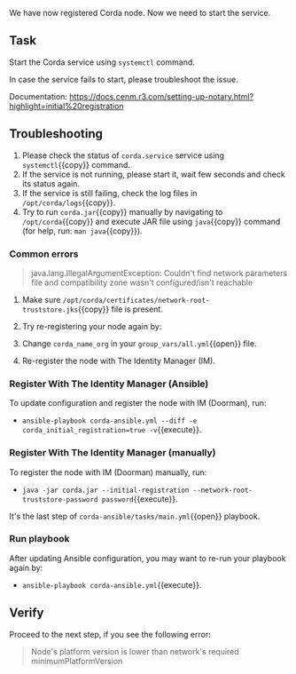 We have now registered Corda node. Now we need to start the service.

## Task

Start the Corda service using `systemctl` command.

In case the service fails to start, please troubleshoot the issue.

Documentation: <https://docs.cenm.r3.com/setting-up-notary.html?highlight=initial%20registration>

## Troubleshooting

1. Please check the status of `corda.service` service using `systemctl`{{copy}} command.
2. If the service is not running, please start it, wait few seconds and check its status again.
3. If the service is still failing, check the log files in `/opt/corda/logs`{{copy}}.
4. Try to run `corda.jar`{{copy}} manually by navigating to `/opt/corda`{{copy}} and execute JAR file using `java`{{copy}} command (for help, run: `man java`{{copy}}).

### Common errors

> java.lang.IllegalArgumentException: Couldn't find network parameters file and compatibility zone wasn't configured/isn't reachable

1. Make sure `/opt/corda/certificates/network-root-truststore.jks`{{copy}} file is present.
2. Try re-registering your node again by:

  1. Change `corda_name_org` in your `group_vars/all.yml`{{open}} file.
  2. Re-register the node with The Identity Manager (IM).

### Register With The Identity Manager (Ansible)

To update configuration and register the node with IM (Doorman), run:

- `ansible-playbook corda-ansible.yml --diff -e corda_initial_registration=true -v`{{execute}}.

### Register With The Identity Manager (manually)

To register the node with IM (Doorman) manually, run:

- `java -jar corda.jar --initial-registration --network-root-truststore-password password`{{execute}}.

It's the last step of `corda-ansible/tasks/main.yml`{{open}} playbook.

### Run playbook

After updating Ansible configuration, you may want to re-run your playbook again by:

- `ansible-playbook corda-ansible.yml`{{execute}}.

## Verify

Proceed to the next step, if you see the following error:

> Node's platform version is lower than network's required minimumPlatformVersion
